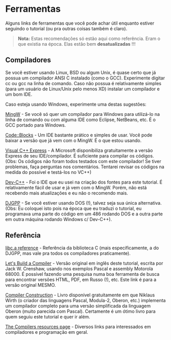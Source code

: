 # Ferramentas

Alguns links de ferramentas que você pode achar útil enquanto estiver seguindo o tutorial (ou pra outras coisas também é claro).

> **Nota:** Estas recomendações só estão aqui como referência. Eram o que existia na época. Elas estão bem **desatualizadas** !!!

## Compiladores

Se você estiver usando Linux, BSD ou algum Unix, é quase certo que já possua um compilador ANSI C instalado (como o GCC). Experimente digitar cc ou gcc na linha de comando. Caso não possua é relativamente simples (para um usuário de Linux/Unix pelo menos XD) instalar um compilador e um bom IDE.

Caso esteja usando Windows, experimente uma destas sugestões:

[MingW](http://www.mingw.org/) - Se você só quer um compilador para Windows para utilizá-lo na linha de comando ou com alguma IDE como Eclipse, NetBeans, etc. É o GCC portado para Windows.

[Code::Blocks](http://www.codeblocks.org/) - Um IDE bastante prático e simples de usar. Você pode baixar a versão que já vem com o MingW. É o que estou usando.

[Visual C++ Express](http://www.microsoft.com/express) - A Microsoft disponibiliza gratuitamente a versão Express de seu IDE/compilador. É suficiente para compilar os códigos. (Obs: Os códigos não foram todos testados com este compilador! Se tiver problemas, faça perguntas nos comentários. Tentarei revisar os códigos na medida do possível e testá-los no VC++)

[Dev-C++](http://www.bloodshed.net/devcpp.html) - Foi o IDE que eu usei na criação dos fontes para este tutorial. É relativamente fácil de usar e já vem com o MingW. Porém, não está recebendo mais atualizações e eu não o recomendo mais. 

[DJGPP](http://www.delorie.com/djgpp/) - Se você estiver usando DOS (!), talvez seja sua única alternativa. (Obs: Eu coloquei isto pois na época que eu traduzi o tutorial, eu programava uma parte do código em um 486 rodando DOS e a outra parte em outra máquina rodando Windows c/ Dev-C++).

## Referência

[libc.a reference](http://www.delorie.com/djgpp/doc/libc-2.02/) - Referência da biblioteca C (mais especificamente, a do DJGPP, mas vale pra todos os compiladores praticamente).

[Let's Build a Compiler](http://compilers.iecc.com/crenshaw/) - Versão original em inglês deste tutorial, escrita por Jack W. Crenshaw, usando nos exemplos Pascal e assembly Motorola 68000. É possível fazendo uma pesquisa numa boa ferramenta de busca para encontrar versões HTML, PDF, em Russo (!), etc. Este link é para a versão original MESMO.

[Compiler Construction](http://www.ethoberon.ethz.ch/) - Livro disponível gratuitamente em que Niklaus Wirth (o criador das linguagens Pascal, Modula-2, Oberon, etc.) implementa um compilador completo para uma versão simplificada da linguagem Oberon (muito parecida com Pascal). Certamente é um ótimo livro para quem seguiu este tutorial e quer ir além.

[The Compilers resources page](http://www.bloodshed.net/compilers/index.html) - Diversos links para interessados em compiladores e programação em geral.

